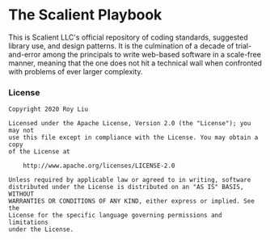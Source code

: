 # The Scalient Playbook

This is Scalient LLC's official repository of coding standards, suggested library use, and design patterns. It is the
culmination of a decade of trial-and-error among the principals to write web-based software in a scale-free manner,
meaning that the one does not hit a technical wall when confronted with problems of ever larger complexity.

### License

    Copyright 2020 Roy Liu

    Licensed under the Apache License, Version 2.0 (the "License"); you may not
    use this file except in compliance with the License. You may obtain a copy
    of the License at

        http://www.apache.org/licenses/LICENSE-2.0

    Unless required by applicable law or agreed to in writing, software
    distributed under the License is distributed on an "AS IS" BASIS, WITHOUT
    WARRANTIES OR CONDITIONS OF ANY KIND, either express or implied. See the
    License for the specific language governing permissions and limitations
    under the License.
